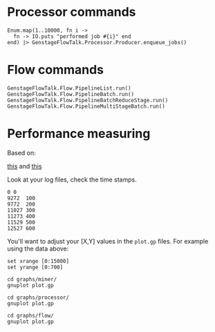 # Processor commands

```
Enum.map(1..10000, fn i ->
  fn -> IO.puts "performed job #{i}" end
end) |> GenstageFlowTalk.Processor.Producer.enqueue_jobs()
```


# Flow commands

```
GenstageFlowTalk.Flow.PipelineList.run()
GenstageFlowTalk.Flow.PipelineBatch.run()
GenstageFlowTalk.Flow.PipelineBatchReduceStage.run()
GenstageFlowTalk.Flow.PipelineMultiStageBatch.run()
```

# Performance measuring

Based on:

[this](http://teamon.eu/2016/tuning-elixir-genstage-flow-pipeline-processing/) and [this](http://teamon.eu/2016/measuring-visualizing-genstage-flow-with-gnuplot/)

Look at your log files, check the time stamps.

```
0 0
9272  100
9772  200
11027 300
11273 400
11529 500
12527 600
```

You'll want to adjust your [X,Y] values in the `plot.gp` files.
For example using the data above:

```
set xrange [0:15000]
set yrange [0:700]
```

```
cd graphs/miner/
gnuplot plot.gp
```

```
cd graphs/processor/
gnuplot plot.gp
```

```
cd graphs/flow/
gnuplot plot.gp
```